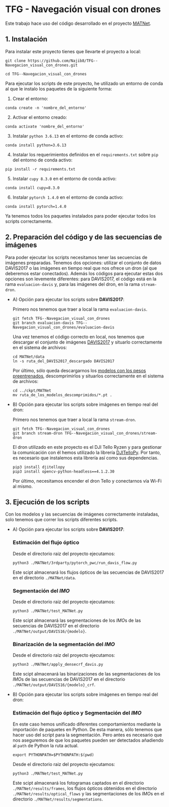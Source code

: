 # TFG - Navegación visual con drones

Este trabajo hace uso del código desarrollado en el proyecto [MATNet](https://github.com/tfzhou/MATNet).

## 1. Instalación

Para instalar este proyecto tienes que llevarte el proyecto a local:
```
git clone https://github.com/Najib8/TFG--Navegacion_visual_con_drones.git

cd TFG--Navegacion_visual_con_drones
```

Para ejecutar los scripts de este proyecto, he utilizado un entorno de conda al que le instalo los paquetes de la siguiente forma:

1. Crear el entorno:
```
conda create -n 'nombre_del_entorno'
```

2. Activar el entorno creado:
```
conda activate 'nombre_del_entorno'
```

3. Instalar `python 3.6.13` en el entorno de conda activo:
```
conda install python=3.6.13
```

4. Instalar los requerimientos definidos en el `requirements.txt` sobre `pip` del entorno de conda activo:
```
pip install -r requirements.txt
```

5. Instalar `cupy 8.3.0` en el entorno de conda activo:
```
conda install cupy=8.3.0
```

6. Instalar `pytorch 1.4.0` en el entorno de conda activo:
```
conda install pytorch=1.4.0
```

Ya tenemos todos los paquetes instalados para poder ejecutar todos los scripts correctamente.


## 2. Preparación del código y de las secuencias de imágenes

Para poder ejecutar los scripts necesitamos tener las secuencias de imágenes preparadas.
Tenemos dos opciones: utilizar el conjunto de datos DAVIS2017 o 
las imágenes en tiempo real que nos ofrece un dron (al que deberemos estar conectados).
Además los códigos para ejecutar estas dos opciones son levemente diferentes: para DAVIS2017, el código está en la rama `evaluacion-davis` y, para las imágenes del dron, en la rama `stream-dron`.

- A) Opción para ejecutar los scripts sobre **DAVIS2017**:

  Primero nos tenemos que traer a local la rama `evaluacion-davis`.
  ```
  git fetch TFG--Navegacion_visual_con_drones
  git branch evaluacion-davis TFG--Navegacion_visual_con_drones/evaluacion-davis
  ```
    
  Una vez tenemos el código correcto en local, nos tenemos que descargar el conjunto de imágenes [DAVIS2017](https://davischallenge.org/davis2017/code.html) y situarlo correctamente en el sistema de archivos:
  ```
  cd MATNet/data
  ln -s ruta_del_DAVIS2017_descargado DAVIS2017
  ```
    
  Por último, sólo queda descargarnos los [modelos con los pesos preentrenados](https://drive.google.com/file/d/1XlenYXgQjoThgRUbffCUEADS6kE4lvV_/view), descomprimirlos y situarlos correctamente en el sistema de archivos:
  ```
  cd ../ckpt/MATNet
  mv ruta_de_los_modelos_descomprimidos/*.pt .
  ```

- B) Opción para ejecutar los scripts sobre imágenes en tiempo real del dron:

  Primero nos tenemos que traer a local la rama `stream-dron`.
  
  ```
  git fetch TFG--Navegacion_visual_con_drones
  git branch stream-dron TFG--Navegacion_visual_con_drones/stream-dron
  ```

  El dron utilizado en este proyecto es el DJI Tello Ryzen y para gestionar la comunicación con él hemos utilizado la librería [DJITelloPy](https://github.com/damiafuentes/DJITelloPy).
  Por tanto, es necesario que instalemos esta librería así como sus dependencias.
  ```
  pip3 install djitellopy
  pip3 install opencv-python-headless==4.1.2.30
  ```

  Por último, necesitamos encender el dron Tello y conectarnos vía Wi-Fi al mismo.


## 3. Ejecución de los scripts

Con los modelos y las secuencias de imágenes correctamente instaladas, solo tenemos que correr los scripts diferentes scripts.

- A) Opción para ejecutar los scripts sobre **DAVIS2017**:

  ### Estimación del flujo óptico

  Desde el directorio raiz del proyecto ejecutamos:
  ```
  python3 ./MATNet/3rdparty/pytorch_pwc/run_davis_flow.py
  ```
  Este scipt almacenará los flujos ópticos de las secuencias de DAVIS2017 en el directorio `./MATNet/data`.

  ### Segmentación del *IMO*
  
  Desde el directorio raiz del proyecto ejecutamos:
  ```
  python3 ./MATNet/test_MATNet.py
  ```
  Este scipt almacenará las segmentaciones de los *IMO*s de las secuencias de DAVIS2017 en el directorio `./MATNet/output/DAVIS16/{modelo}`.

  ### Binarización de la segmentación del *IMO*

  Desde el directorio raiz del proyecto ejecutamos:
  ```
  python3 ./MATNet/apply_densecrf_davis.py
  ```
  Este scipt almacenará las binarizaciones de las segmentaciones de los *IMO*s de las secuencias de DAVIS2017 en el directorio `./MATNet/output/DAVIS16/{modelo}_crf`.


- B) Opción para ejecutar los scripts sobre imágenes en tiempo real del dron:

  ### Estimación del flujo óptico y Segmentación del *IMO*

  En este caso hemos unificado diferentes comportamientos mediante la importación de paquetes en Python.
  De esta manera, sólo tenemos que hacer uso del script para la segmentación.
  Pero antes es necesario que nos aseguremos de que los paquetes pueden ser detectados añadiendo al `path` de Python la ruta actual.
  ```
  export PYTHONPATH=$PYTHONPATH:$(pwd)
  ```
  
  Desde el directorio raiz del proyecto ejecutamos:
  ```
  python3 ./MATNet/test_MATNet.py
  ```
  Este scipt almacenará los fotogramas captados en el directorio `./MATNet/results/frames`, los flujos ópticos obtenidos en el directorio `./MATNet/results/optical_flows` y las segmentaciones de los *IMO*s en el directorio `./MATNet/results/segmentations`.
